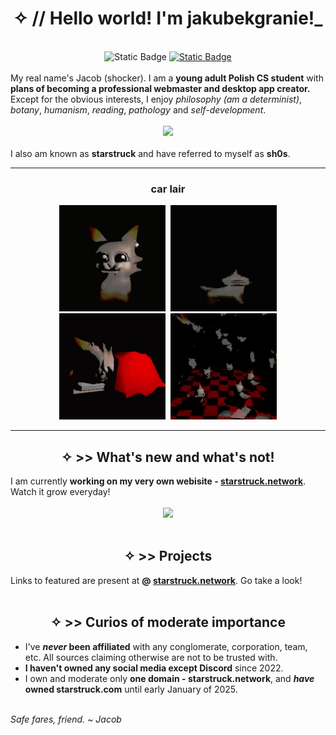 <h1 align="center">✧ // Hello world! I'm jakubekgranie!_</h1>
<br>
<div align="center"><img alt="Static Badge" src="https://img.shields.io/badge/DISCORD_--_jakubekgranie-7289DA?style=for-the-badge&logo=discord&logoColor=white"> <a href="https://starstruck.network"><img alt="Static Badge" src="https://img.shields.io/badge/MY_SITE-a0f5c7?style=for-the-badge&logo=aboutdotme&logoColor=black"></a></div>
<br>
My real name's Jacob (shocker). I am a <b>young adult Polish CS student</b> with <b>plans of becoming a professional webmaster and desktop app creator.</b> Except for the obvious interests, I enjoy <i>philosophy (am a determinist)</i>, <i>botany</i>, <i>humanism</i>, <i>reading</i>, <i>pathology</i> and <i>self-development</i>.
<br>
<br>
<div align="center"><img src="https://github-readme-stats.vercel.app/api?username=jakubekgranie&theme=aura&show_icons=true&count_private=true"></div>
<br>
I also am known as <strong>starstruck</strong> and have referred to myself as <b>sh0s</b>.
<hr>
<h3 align="center">car lair</h4>
<div align="center" title="this is me irl"><img width="170px" height="170px" src="stuff/car-devouring.gif" alt="car">&nbsp;&nbsp;<img width="170px" height="170px" src="stuff/car-being-car.gif"><br><img width="170px" height="170px" src="stuff/meirl.gif">&nbsp;&nbsp;<img width="170px" height="170px" src="stuff/true-car.gif"></div>
<hr>
<h2 align="center">✧ >> What's new and what's not!</h2>
I am currently <b>working on my very own webisite - <a href="https://starstruck.network">starstruck.network</a></b>. Watch it grow everyday!
<br>
<br>
<div align="center"><img src="https://github-readme-stats.vercel.app/api/pin/?username=jakubekgranie&repo=starstruck.network&theme=aura"></div>
<br>
<h2 align="center">✧ >> Projects</h2>
Links to featured are present at <b>@ <a href="https://github.com/jakubekgranie/starstruck.network">starstruck.network</a></b>. Go take a look!
<br><br>
<h2 align="center">✧ >> Curios of moderate importance</h2>
<ul>
  <li>I've <b><i>never</i> been affiliated</b> with any conglomerate, corporation, team, etc. All sources claiming otherwise are not to be trusted with.</li>
  <li><b>I haven't owned any social media except Discord</b> since 2022.</li>
  <li>I own and moderate only <b>one domain - starstruck.network</b>, and <b> <i>have</i> owned starstruck.com</b> until early January of 2025.</li>
</ul>
<br>
<i>Safe fares, friend. ~ Jacob</i>
